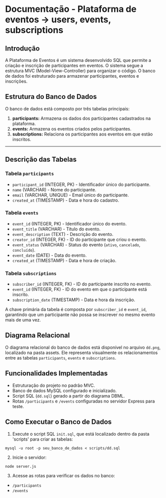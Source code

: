 # Documentação - Plataforma de eventos → users, events, subscriptions

##  Introdução

A Plataforma de Eventos é um sistema desenvolvido SQL que permite a criação e inscrição de participantes em eventos. O sistema segue a estrutura MVC (Model-View-Controller) para organizar o código. O banco de dados foi estruturado para armazenar participantes, eventos e inscrições.


## Estrutura do Banco de Dados

O banco de dados está composto por três tabelas principais:

1. **participants:** Armazena os dados dos participantes cadastrados na plataforma.
2. **events:** Armazena os eventos criados pelos participantes.
3. **subscriptions:** Relaciona os participantes aos eventos em que estão inscritos.

---

##  Descrição das Tabelas

### Tabela `participants`

* `participant_id` (INTEGER, PK) - Identificador único do participante.
* `name` (VARCHAR) - Nome do participante.
* `email` (VARCHAR, UNIQUE) - Email único do participante.
* `created_at` (TIMESTAMP) - Data e hora do cadastro.

### Tabela `events`

* `event_id` (INTEGER, PK) - Identificador único do evento.
* `event_title` (VARCHAR) - Título do evento.
* `event_description` (TEXT) - Descrição do evento.
* `creator_id` (INTEGER, FK) - ID do participante que criou o evento.
* `event_status` (VARCHAR) - Status do evento (`ativo`, `cancelado`, `concluído`).
* `event_date` (DATE) - Data do evento.
* `created_at` (TIMESTAMP) - Data e hora de criação.

### Tabela `subscriptions`

* `subscriber_id` (INTEGER, FK) - ID do participante inscrito no evento.
* `event_id` (INTEGER, FK) - ID do evento em que o participante está inscrito.
* `subscription_date` (TIMESTAMP) - Data e hora da inscrição.

A chave primária da tabela é composta por `subscriber_id` e `event_id`, garantindo que um participante não possa se inscrever no mesmo evento mais de uma vez.



## Diagrama Relacional

O diagrama relacional do banco de dados está disponível no arquivo `dd.png`, localizado na pasta assets. Ele representa visualmente os relacionamentos entre as tabelas `participants`, `events` e `subscriptions`.


## Funcionalidades Implementadas

* Estruturação do projeto no padrão MVC.
* Banco de dados MySQL configurado e inicializado.
* Script SQL (`dd.sql`) gerado a partir do diagrama DBML.
* Rotas `/participants` e `/events` configuradas no servidor Express para teste.


## Como Executar o Banco de Dados

1. Execute o script SQL `init.sql`, que está localizado dentro da pasta 'scripts' para criar as tabelas:

```
mysql -u root -p seu_banco_de_dados < scripts/dd.sql
```

2. Inicie o servidor:

```
node server.js
```

3. Acesse as rotas para verificar os dados no banco:

* `/participants`
* `/events`



